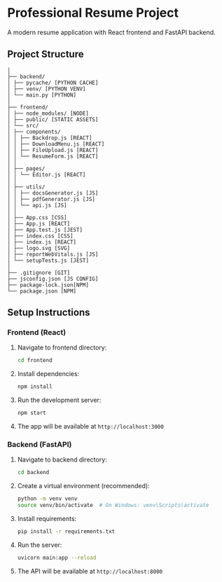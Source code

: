 # Professional Resume Project

A modern resume application with React frontend and FastAPI backend.

## Project Structure
```resume-editor/
│
├── backend/
│ ├── pycache/ [PYTHON CACHE]
│ ├── venv/ [PYTHON VENV]
│ └── main.py [PYTHON]
│
├── frontend/
│ ├── node_modules/ [NODE]
│ ├── public/ [STATIC ASSETS]
│ └── src/
│ ├── components/
│ │ ├── Backdrop.js [REACT]
│ │ ├── DownloadMenu.js [REACT]
│ │ ├── FileUpload.js [REACT]
│ │ └── ResumeForm.js [REACT]
│ │
│ ├── pages/
│ │ └── Editor.js [REACT]
│ │
│ ├── utils/
│ │ ├── docsGenerator.js [JS]
│ │ ├── pdfGenerator.js [JS]
│ │ └── api.js [JS]
│ │
│ ├── App.css [CSS]
│ ├── App.js [REACT]
│ ├── App.test.js [JEST]
│ ├── index.css [CSS]
│ ├── index.js [REACT]
│ ├── logo.svg [SVG]
│ ├── reportWebVitals.js [JS]
│ └── setupTests.js [JEST]
│
├── .gitignore [GIT]
├── jsconfig.json [JS CONFIG]
├── package-lock.json[NPM]
└── package.json [NPM]
```

## Setup Instructions

### Frontend (React)
1. Navigate to frontend directory:
   ```bash
   cd frontend
   ```
2. Install dependencies:
   ```bash
   npm install
   ```
3. Run the development server:
   ```bash
   npm start
   ```
4. The app will be available at `http://localhost:3000`

### Backend (FastAPI)
1. Navigate to backend directory:
   ```bash
   cd backend
   ```
2. Create a virtual environment (recommended):
   ```bash
   python -m venv venv
   source venv/bin/activate  # On Windows: venv\Scripts\activate
   ```
3. Install requirements:
   ```bash
   pip install -r requirements.txt
   ```
4. Run the server:
   ```bash
   uvicorn main:app --reload
   ```
5. The API will be available at `http://localhost:8000`



